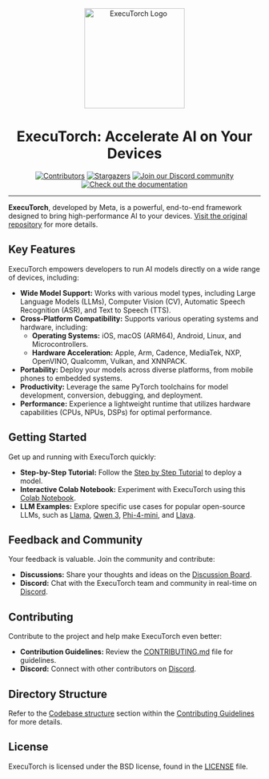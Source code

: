 <div align="center">
  <img src="docs/source/_static/img/et-logo.png" alt="ExecuTorch Logo" width="200">
  <h1 align="center">ExecuTorch: Accelerate AI on Your Devices</h1>
</div>

<div align="center">
  <a href="https://github.com/pytorch/executorch/graphs/contributors"><img src="https://img.shields.io/github/contributors/pytorch/executorch?style=for-the-badge&color=blue" alt="Contributors"></a>
  <a href="https://github.com/pytorch/executorch/stargazers"><img src="https://img.shields.io/github/stars/pytorch/executorch?style=for-the-badge&color=blue" alt="Stargazers"></a>
  <a href="https://discord.gg/Dh43CKSAdc"><img src="https://img.shields.io/badge/Discord-Join%20Us-purple?logo=discord&logoColor=white&style=for-the-badge" alt="Join our Discord community"></a>
  <a href="https://pytorch.org/executorch/main/index"><img src="https://img.shields.io/badge/Documentation-000?logo=googledocs&logoColor=FFE165&style=for-the-badge" alt="Check out the documentation"></a>
  <hr>
</div>

**ExecuTorch**, developed by Meta, is a powerful, end-to-end framework designed to bring high-performance AI to your devices.  [Visit the original repository](https://github.com/pytorch/executorch) for more details.

## Key Features

ExecuTorch empowers developers to run AI models directly on a wide range of devices, including:

*   **Wide Model Support:** Works with various model types, including Large Language Models (LLMs), Computer Vision (CV), Automatic Speech Recognition (ASR), and Text to Speech (TTS).
*   **Cross-Platform Compatibility:**  Supports various operating systems and hardware, including:
    *   **Operating Systems:** iOS, macOS (ARM64), Android, Linux, and Microcontrollers.
    *   **Hardware Acceleration:** Apple, Arm, Cadence, MediaTek, NXP, OpenVINO, Qualcomm, Vulkan, and XNNPACK.
*   **Portability:**  Deploy your models across diverse platforms, from mobile phones to embedded systems.
*   **Productivity:** Leverage the same PyTorch toolchains for model development, conversion, debugging, and deployment.
*   **Performance:** Experience a lightweight runtime that utilizes hardware capabilities (CPUs, NPUs, DSPs) for optimal performance.

## Getting Started

Get up and running with ExecuTorch quickly:

*   **Step-by-Step Tutorial:**  Follow the [Step by Step Tutorial](https://pytorch.org/executorch/stable/getting-started.html) to deploy a model.
*   **Interactive Colab Notebook:** Experiment with ExecuTorch using this [Colab Notebook](https://colab.research.google.com/drive/1qpxrXC3YdJQzly3mRg-4ayYiOjC6rue3?usp=sharing).
*   **LLM Examples:** Explore specific use cases for popular open-source LLMs, such as [Llama](examples/models/llama/README.md), [Qwen 3](examples/models/qwen3/README.md), [Phi-4-mini](examples/models/phi_4_mini/README.md), and [Llava](examples/models/llava/README.md).

## Feedback and Community

Your feedback is valuable.  Join the community and contribute:

*   **Discussions:** Share your thoughts and ideas on the [Discussion Board](https://github.com/pytorch/executorch/discussions).
*   **Discord:** Chat with the ExecuTorch team and community in real-time on [Discord](https://discord.gg/Dh43CKSAdc).

## Contributing

Contribute to the project and help make ExecuTorch even better:

*   **Contribution Guidelines:** Review the [CONTRIBUTING.md](CONTRIBUTING.md) file for guidelines.
*   **Discord:** Connect with other contributors on [Discord](https://discord.gg/Dh43CKSAdc).

## Directory Structure

Refer to the [Codebase structure](CONTRIBUTING.md#codebase-structure) section within the [Contributing Guidelines](CONTRIBUTING.md) for more details.

## License

ExecuTorch is licensed under the BSD license, found in the [LICENSE](LICENSE) file.